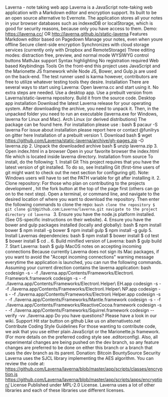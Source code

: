 Laverna - note taking web app Laverna is a JavaScript note-taking web application with a Markdown editor and encryption support. Its built to be an open source alternative to Evernote. The application stores all your notes in your browser databases such as indexedDB or localStorage, which is good for security reasons, because only you have access to them. Demo: https://laverna.cc/ OR http://laverna.github.io/static-laverna Features Markdown editor based on Pagedown Manage your notes, even when youre offline Secure client-side encryption Synchronizes with cloud storage services (currently only with Dropbox and RemoteStorage) Three editing modes: distraction free, preview, and normal mode WYSIWYG control buttons MathJax support Syntax highlighting No registration required Web based Keybindings Tools On the front-end this project uses JavaScript and the Marionette JS framework while Node JS, Bower, and Gulp.js are used on the back-end. The test runner used is karma however, contributors are free to utilize whatever testing tools they desire. Installation There are several ways to start using Laverna: Open laverna.cc and start using it. No extra steps are needed. Use a desktop app. Use a prebuilt version from Laverna/static-laverna repository. Build it from the source code. Desktop app installation Download the latest Laverna release for your operating system. After downloading the archive, you need to unpack it. Then, in the unpacked folder you need to run an executable (laverna.exe for Windows, laverna for Linux and Mac). Arch Linux (or derived distributions) The package can be found here. For installation please use : bash $ pacaur -S laverna For issue about installation please report here or contact @funilrys on gitter here Installation of a prebuilt version 1. Download bash $ wget https://github.com/Laverna/static-laverna/archive/gh-pages.zip -O laverna.zip 2. Unpack the downloaded archive bash $ unzip laverna.zip 3. Open index.html in a browser Open in your favorite browser the index.html file which is located inside laverna directory. Installation from source To install, do the following: 1. Install Git This project requires that you have the latest version of git installed. To do so, see Installing Git (first-time users of git might want to check out the next section for configuring git). Note: Windows users will have to set the PATH variable for git after installing it. 2. Clone repository: For those who plan on contributing to the projects development , hit the fork button at the top of the page first (others can go on to the next step). Open a terminal, or command line, and navigate to the desired location of where you want to download the repository. Then enter the following commands to clone the repo: ```bash clone the repository $ git clone git@github.com:Laverna/laverna.git navigate to the project directory cd laverna ``` 3. Ensure you have the node.js platform installed. (See OS-specific instructions on their website). 4. Ensure you have the bower and gulp packages installed (locally and globally): bash $ npm install bower $ npm install -g bower $ npm install gulp $ npm install -g gulp 5. Install Lavernas dependencies: bash $ npm install $ bower install $ cd test $ bower install $ cd .. 6. Build minified version of Laverna: bash $ gulp build 7. Start Laverna: bash $ gulp MacOS notes on accepting incoming connections Because currently Laverna does not sign its Mac packages, if you want to avoid the "Accept incoming connections" warning message everytime the application is launched, you can run the following commands. Assuming your current direction contains the laverna application: bash codesign -s - -f ./laverna.app/Contents/Frameworks/Electron\ Framework.framework codesign -s - -f ./laverna.app/Contents/Frameworks/Electron\ Helper\ EH.app codesign -s - -f ./laverna.app/Contents/Frameworks/Electron\ Helper\ NP.app codesign -s - -f ./laverna.app/Contents/Frameworks/Electron\ Helper.app codesign -s - -f ./laverna.app/Contents/Frameworks/Mantle.framework codesign -s - -f ./laverna.app/Contents/Frameworks/ReactiveCocoa.framework codesign -s - -f ./laverna.app/Contents/Frameworks/Squirrel.framework codesign --verify -vv ./laverna.app Do you have questions? Please have a look in our wiki. Support Hit star button on github Like us on alternativeto.net Contribute Coding Style Guidelines For those wanting to contribute code, we ask that you use either plain JavaScript or the Marionette.js framework. (For more details on the preferred coding style see .editorconfig). Also, all experimental changes are being pushed on the dev branch, so any feature changes are preferred to be done on either this branch or a branch that uses the dev branch as its parent. Donation: Bitcoin BountySource Security Laverna uses the SJCL library implementing the AES algorithm. You can review the code at: https://github.com/Laverna/laverna/blob/master/app/scripts/classes/encryption.js https://github.com/Laverna/laverna/blob/master/app/scripts/apps/encryption/ License Published under MPL-2.0 License. Laverna uses a lot of other libraries and each of these libraries use different licenses.